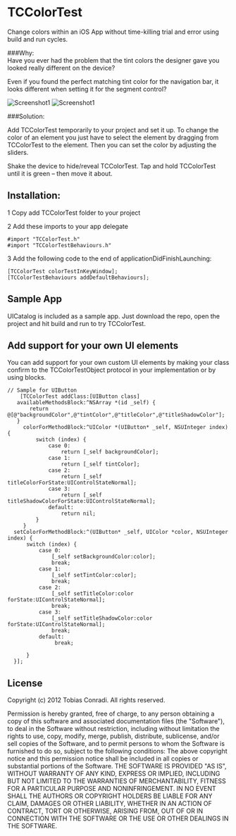 TCColorTest
===========

Change colors within an iOS App without time-killing trial and error using build and run cycles.

###Why:  
Have you ever had the problem that the tint colors the designer gave you looked really different on the device? 

Even if you found the perfect matching tint color for the navigation bar, it looks different when setting it for the segment control?

![Screenshot1](https://raw.github.com/toco/TCColorTest/screenshots/Screenshot1.png) ![Screenshot1](https://raw.github.com/toco/TCColorTest/screenshots/Screenshot2.png)


###Solution:  

Add TCColorTest temporarily to your project and set it up.
To change the color of an element you just have to select the element by dragging from TCColorTest to the element.
Then you can set the color by adjusting the sliders.

Shake the device to hide/reveal TCColorTest.
Tap and hold TCColorTest until it is green – then move it about.

## Installation:

1 Copy add TCColorTest folder to your project

2 Add these imports to your app delegate

	#import "TCColorTest.h"
	#import "TCColorTestBehaviours.h" 
	
3 Add the following code to the end of applicationDidFinishLaunching:
 
 	[TCColorTest colorTestInKeyWindow];
 	[TCColorTestBehaviours addDefaultBehaviours];  


## Sample App

UICatalog is included as a sample app.
Just download the repo, open the project and hit build and run to try TCColorTest.

## Add support for your own UI elements

You can add support for your own custom UI elements by making your class confirm to the TCColorTestObject protocol in your implementation or by using blocks.


```
// Sample for UIButton
    [TCColorTest addClass:[UIButton class]
   availableMethodsBlock:^NSArray *(id _self) {
       return @[@"backgroundColor",@"tintColor",@"titleColor",@"titleShadowColor"];
   }
     colorForMethodBlock:^UIColor *(UIButton* _self, NSUInteger index) {
         switch (index) {
             case 0:
                 return [_self backgroundColor];
             case 1:
                 return [_self tintColor];
             case 2:
                 return [_self titleColorForState:UIControlStateNormal];
             case 3:
                 return [_self titleShadowColorForState:UIControlStateNormal];
             default:
                 return nil;
         }
     }
  setColorForMethodBlock:^(UIButton* _self, UIColor *color, NSUInteger index) {
      switch (index) {
          case 0:
              [_self setBackgroundColor:color];
              break;
          case 1:
              [_self setTintColor:color];
              break;
          case 2:
              [_self setTitleColor:color forState:UIControlStateNormal];
              break;
          case 3:
              [_self setTitleShadowColor:color forState:UIControlStateNormal];
              break;
          default:
               break;

      }
  }]; 

```

## License

Copyright (c) 2012 Tobias Conradi. All rights reserved.

Permission is hereby granted, free of charge, to any person
obtaining a copy of this software and associated documentation
files (the "Software"), to deal in the Software without
restriction, including without limitation the rights to use,
copy, modify, merge, publish, distribute, sublicense, and/or sell
copies of the Software, and to permit persons to whom the
Software is furnished to do so, subject to the following
conditions:
The above copyright notice and this permission notice shall be
included in all copies or substantial portions of the Software.
THE SOFTWARE IS PROVIDED "AS IS", WITHOUT WARRANTY OF ANY KIND,
EXPRESS OR IMPLIED, INCLUDING BUT NOT LIMITED TO THE WARRANTIES
OF MERCHANTABILITY, FITNESS FOR A PARTICULAR PURPOSE AND
NONINFRINGEMENT. IN NO EVENT SHALL THE AUTHORS OR COPYRIGHT
HOLDERS BE LIABLE FOR ANY CLAIM, DAMAGES OR OTHER LIABILITY,
WHETHER IN AN ACTION OF CONTRACT, TORT OR OTHERWISE, ARISING
FROM, OUT OF OR IN CONNECTION WITH THE SOFTWARE OR THE USE OR
OTHER DEALINGS IN THE SOFTWARE.
